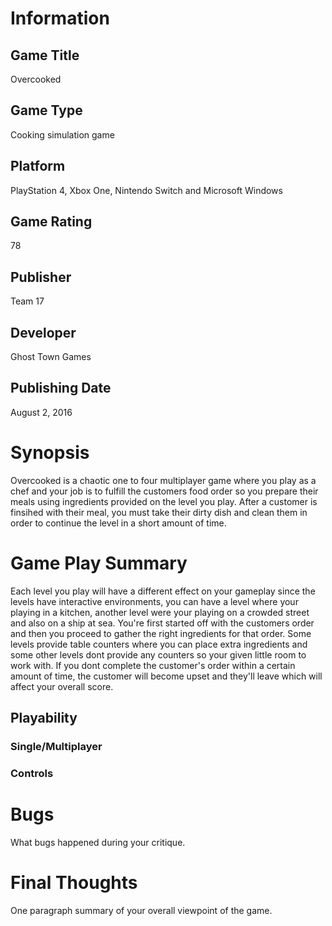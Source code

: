 # Information
## Game Title
Overcooked
## Game Type
Cooking simulation game
## Platform
PlayStation 4, Xbox One, Nintendo Switch and Microsoft Windows
## Game Rating
78 
## Publisher
Team 17
## Developer
Ghost Town Games
## Publishing Date
August 2, 2016
# Synopsis
Overcooked is a chaotic one to four multiplayer game where you play as a chef
and your job is to fulfill the customers food order so you prepare their meals 
using ingredients provided on the level you play. After a customer is finsihed 
with their meal, you must take their dirty dish and clean them in order to 
continue the level in a short amount of time.

# Game Play Summary
Each level you play will have a different effect on your gameplay since the levels
have interactive environments, you can have a level where your playing in a kitchen,
another level were your playing on a crowded street and also on a ship at sea. You're
first started off with the customers order and then you proceed to gather the right 
ingredients for that order. Some levels provide table counters where you can place
extra ingredients and some other levels dont provide any counters so your given little 
room to work with. If you dont complete the customer's order within a certain amount of 
time, the customer will become upset and they'll leave which will affect your overall
score.
## Playability
### Single/Multiplayer
### Controls

# Bugs
What bugs happened during your critique.
# Final Thoughts
One paragraph summary of your overall viewpoint of the game.
